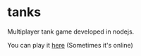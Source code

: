 tanks
======

Multiplayer tank game developed in nodejs.

You can play it [here](http://45.55.165.9:8082)
(Sometimes it's online) 

